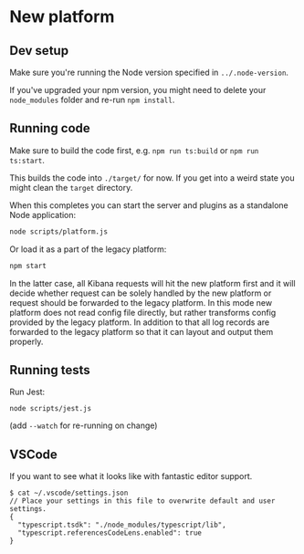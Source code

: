 # New platform

## Dev setup

Make sure you're running the Node version specified in `../.node-version`.

If you've upgraded your npm version, you might need to delete your `node_modules`
folder and re-run `npm install`.

## Running code

Make sure to build the code first, e.g. `npm run ts:build` or `npm run ts:start`.

This builds the code into `./target/` for now. If you get into a weird state you
might clean the `target` directory.

When this completes you can start the server and plugins as a standalone Node application:

```bash
node scripts/platform.js
```

Or load it as a part of the legacy platform:

```bash
npm start
```

In the latter case, all Kibana requests will hit the new platform first and it will decide whether request can be 
solely handled by the new platform or request should be forwarded to the legacy platform. In this mode new platform does
not read config file directly, but rather transforms config provided by the legacy platform. In addition to that all log
records are forwarded to the legacy platform so that it can layout and output them properly.

## Running tests

Run Jest:

```
node scripts/jest.js
```

(add `--watch` for re-running on change)

## VSCode

If you want to see what it looks like with fantastic editor support.

```
$ cat ~/.vscode/settings.json
// Place your settings in this file to overwrite default and user settings.
{
  "typescript.tsdk": "./node_modules/typescript/lib",
  "typescript.referencesCodeLens.enabled": true
}
```
